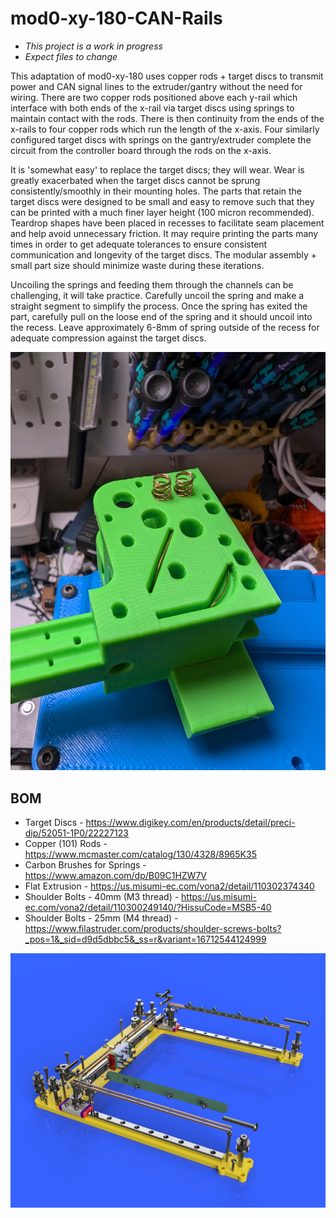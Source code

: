 # mod0-xy-180-CAN-Rails
- *This project is a work in progress*
- *Expect files to change*

This adaptation of mod0-xy-180 uses copper rods + target discs to transmit power and CAN signal lines to the extruder/gantry without the need for wiring. There are two copper rods positioned above each y-rail which interface with both ends of the x-rail via target discs using springs to maintain contact with the rods. There is then continuity from the ends of the x-rails to four copper rods which run the length of the x-axis. Four similarly configured target discs with springs on the gantry/extruder complete the circuit from the controller board through the rods on the x-axis.

It is 'somewhat easy' to replace the target discs; they will wear. Wear is greatly exacerbated when the target discs cannot be sprung consistently/smoothly in their mounting holes. The parts that retain the target discs were designed to be small and easy to remove such that they can be printed with a much finer layer height (100 micron recommended). Teardrop shapes have been placed in recesses to facilitate seam placement and help avoid unnecessary friction. It may require printing the parts many times in order to get adequate tolerances to ensure consistent communication and longevity of the target discs. The modular assembly + small part size should minimize waste during these iterations.

Uncoiling the springs and feeding them through the channels can be challenging, it will take practice. Carefully uncoil the spring and make a straight segment to simplify the process. Once the spring has exited the part, carefully pull on the loose end of the spring and it should uncoil into the recess. Leave approximately 6-8mm of spring outside of the recess for adequate compression against the target discs.

![](mod0-xy-180-can-rails-springs.jpg)


## BOM

- Target Discs - https://www.digikey.com/en/products/detail/preci-dip/52051-1P0/22227123
- Copper (101) Rods - https://www.mcmaster.com/catalog/130/4328/8965K35
- Carbon Brushes for Springs - https://www.amazon.com/dp/B09C1HZW7V
- Flat Extrusion - https://us.misumi-ec.com/vona2/detail/110302374340
- Shoulder Bolts - 40mm (M3 thread) - https://us.misumi-ec.com/vona2/detail/110300249140/?HissuCode=MSB5-40
- Shoulder Bolts - 25mm (M4 thread) - https://www.filastruder.com/products/shoulder-screws-bolts?_pos=1&_sid=d9d5dbbc5&_ss=r&variant=16712544124999

![](mod0-xy-180-can-rails.png)
